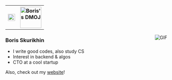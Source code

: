 <table>
  <tr>
    <th>
      <a href="https://www.linkedin.com/in/boris-skurikhin/" >
        <img align="center" alt="Boris's Linkedin" width="22px" src="https://www.flaticon.com/svg/static/icons/svg/174/174857.svg" />
      </a>
    </th>
    <th>
      <a href="https://dmoj.ca/user/BMP">
        <img align="center" alt="Boris's DMOJ" width="66px" src="https://static.dmoj.ca/static/icons/logo.d0dbdf0b98be.svg"/>
      </a>
    </th>
  </tr>
</table>


<!--img align="right" alt="GIF" src="https://media1.tenor.com/images/3fc4688dc266777821d0849c28d98e74/tenor.gif?itemid=5518465" /-->
<img align="right" alt="GIF" src="https://i.pinimg.com/originals/08/21/d7/0821d7daab410f573e9b6da396111b4f.gif" />

### Boris Skurikhin
- I write good codes, also study CS
- Interest in backend & algos
- CTO at a cool startup

Also, check out my [website](http://boriskurikhin.github.io/)!
